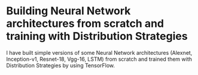 # Building Neural Network architectures from scratch and training with Distribution Strategies
I have built simple versions of some Neural Network architectures (Alexnet, Inception-v1, Resnet-18, Vgg-16, LSTM) from scratch and trained them with Distribution Strategies by using TensorFlow.
